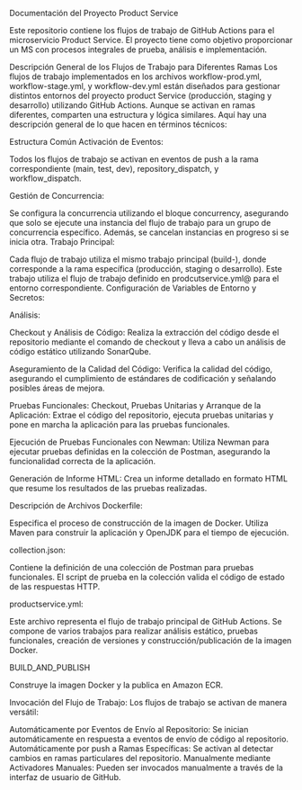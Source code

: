 Documentación del Proyecto Product Service

Este repositorio contiene los flujos de trabajo de GitHub Actions para el microservicio Product Service. El proyecto tiene como objetivo proporcionar un MS con procesos integrales de prueba, análisis e implementación.

Descripción General de los Flujos de Trabajo para Diferentes Ramas Los flujos de trabajo implementados en los archivos workflow-prod.yml, workflow-stage.yml, y workflow-dev.yml están diseñados para gestionar distintos entornos del proyecto product Service (producción, staging y desarrollo) utilizando GitHub Actions. Aunque se activan en ramas diferentes, comparten una estructura y lógica similares. Aquí hay una descripción general de lo que hacen en términos técnicos:

Estructura Común Activación de Eventos:

Todos los flujos de trabajo se activan en eventos de push a la rama correspondiente (main, test, dev), repository_dispatch, y workflow_dispatch.

Gestión de Concurrencia:

Se configura la concurrencia utilizando el bloque concurrency, asegurando que solo se ejecute una instancia del flujo de trabajo para un grupo de concurrencia específico. Además, se cancelan instancias en progreso si se inicia otra. Trabajo Principal:

Cada flujo de trabajo utiliza el mismo trabajo principal (build-), donde corresponde a la rama específica (producción, staging o desarrollo). Este trabajo utiliza el flujo de trabajo definido en prodcutservice.yml@ para el entorno correspondiente. Configuración de Variables de Entorno y Secretos:

Análisis:

Checkout y Análisis de Código: Realiza la extracción del código desde el repositorio mediante el comando de checkout y lleva a cabo un análisis de código estático utilizando SonarQube.

Aseguramiento de la Calidad del Código: Verifica la calidad del código, asegurando el cumplimiento de estándares de codificación y señalando posibles áreas de mejora.

Pruebas Funcionales: Checkout, Pruebas Unitarias y Arranque de la Aplicación: Extrae el código del repositorio, ejecuta pruebas unitarias y pone en marcha la aplicación para las pruebas funcionales.

Ejecución de Pruebas Funcionales con Newman: Utiliza Newman para ejecutar pruebas definidas en la colección de Postman, asegurando la funcionalidad correcta de la aplicación.

Generación de Informe HTML: Crea un informe detallado en formato HTML que resume los resultados de las pruebas realizadas.

Descripción de Archivos Dockerfile:

Especifica el proceso de construcción de la imagen de Docker. Utiliza Maven para construir la aplicación y OpenJDK para el tiempo de ejecución.

collection.json:

Contiene la definición de una colección de Postman para pruebas funcionales. El script de prueba en la colección valida el código de estado de las respuestas HTTP.

productservice.yml:

Este archivo representa el flujo de trabajo principal de GitHub Actions. Se compone de varios trabajos para realizar análisis estático, pruebas funcionales, creación de versiones y construcción/publicación de la imagen Docker.

BUILD_AND_PUBLISH

Construye la imagen Docker y la publica en Amazon ECR.

Invocación del Flujo de Trabajo: Los flujos de trabajo se activan de manera versátil:

Automáticamente por Eventos de Envío al Repositorio: Se inician automáticamente en respuesta a eventos de envío de código al repositorio. Automáticamente por push a Ramas Específicas: Se activan al detectar cambios en ramas particulares del repositorio. Manualmente mediante Activadores Manuales: Pueden ser invocados manualmente a través de la interfaz de usuario de GitHub.